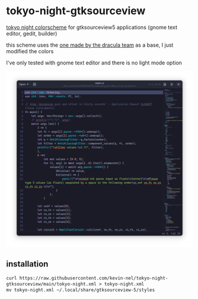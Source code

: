 # tokyo-night-gtksourceview

[tokyo night colorscheme](https://github.com/enkia/tokyo-night-vscode-theme) for gtksourceview5 applications  (gnome text editor, gedit, builder)

this scheme uses the [one made by the dracula team](https://draculatheme.com/gedit) as a base, I just modified the colors 

I've only tested with gnome text editor and there is no light mode option

![screenshot](screenshot.png)

## installation

```
curl https://raw.githubusercontent.com/kevin-nel/tokyo-night-gtksourceview/main/tokyo-night.xml > tokyo-night.xml
mv tokyo-night.xml ~/.local/share/gtksourceview-5/styles
```
